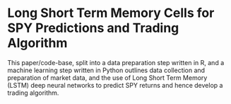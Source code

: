 # Long Short Term Memory Cells for SPY Predictions and Trading Algorithm

This paper/code-base, split into a data preparation step written in R, and a machine learning step written in Python outlines data collection and preparation of market data, and the use of Long Short Term Memory (LSTM) deep neural networks to predict SPY returns and hence develop a trading algorithm. 
